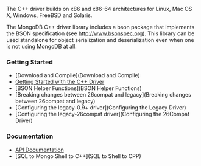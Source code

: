 The C++ driver builds on x86 and x86-64 architectures for Linux, Mac OS X, Windows, FreeBSD and Solaris.

The MongoDB C++ driver library includes a bson package that implements the BSON specification (see http://www.bsonspec.org). This library can be used standalone for object serialization and deserialization even when one is not using MongoDB at all.

### Getting Started
 - [Download and Compile](Download and Compile)
 - [Getting Started with the C++ Driver](Tutorial)
 - [BSON Helper Functions](BSON Helper Functions)
 - [Breaking changes between 26compat and legacy](Breaking changes between 26compat and legacy)
 - [Configuring the legacy-0.9+ driver](Configuring the Legacy Driver)
 - [Configuring the legacy-26compat driver](Configuring the 26Compat Driver)

### Documentation
 - [API Documentation](http://api.mongodb.org/cxx/)
 - [SQL to Mongo Shell to C++](SQL to Shell to CPP)
